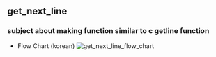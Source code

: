 ## get_next_line
### subject about making function similar to c getline function

- Flow Chart (korean)
  ![get_next_line_flow_chart](https://user-images.githubusercontent.com/43575986/112243943-d1075f80-8c91-11eb-8448-1a068dd6dd6d.png)
